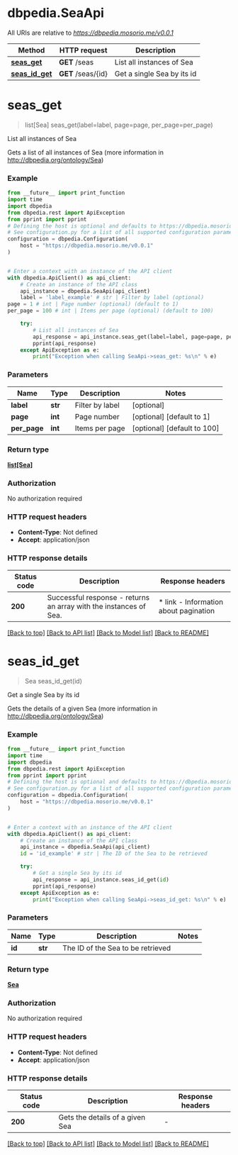 # dbpedia.SeaApi

All URIs are relative to *https://dbpedia.mosorio.me/v0.0.1*

Method | HTTP request | Description
------------- | ------------- | -------------
[**seas_get**](SeaApi.md#seas_get) | **GET** /seas | List all instances of Sea
[**seas_id_get**](SeaApi.md#seas_id_get) | **GET** /seas/{id} | Get a single Sea by its id


# **seas_get**
> list[Sea] seas_get(label=label, page=page, per_page=per_page)

List all instances of Sea

Gets a list of all instances of Sea (more information in http://dbpedia.org/ontology/Sea)

### Example

```python
from __future__ import print_function
import time
import dbpedia
from dbpedia.rest import ApiException
from pprint import pprint
# Defining the host is optional and defaults to https://dbpedia.mosorio.me/v0.0.1
# See configuration.py for a list of all supported configuration parameters.
configuration = dbpedia.Configuration(
    host = "https://dbpedia.mosorio.me/v0.0.1"
)


# Enter a context with an instance of the API client
with dbpedia.ApiClient() as api_client:
    # Create an instance of the API class
    api_instance = dbpedia.SeaApi(api_client)
    label = 'label_example' # str | Filter by label (optional)
page = 1 # int | Page number (optional) (default to 1)
per_page = 100 # int | Items per page (optional) (default to 100)

    try:
        # List all instances of Sea
        api_response = api_instance.seas_get(label=label, page=page, per_page=per_page)
        pprint(api_response)
    except ApiException as e:
        print("Exception when calling SeaApi->seas_get: %s\n" % e)
```

### Parameters

Name | Type | Description  | Notes
------------- | ------------- | ------------- | -------------
 **label** | **str**| Filter by label | [optional] 
 **page** | **int**| Page number | [optional] [default to 1]
 **per_page** | **int**| Items per page | [optional] [default to 100]

### Return type

[**list[Sea]**](Sea.md)

### Authorization

No authorization required

### HTTP request headers

 - **Content-Type**: Not defined
 - **Accept**: application/json

### HTTP response details
| Status code | Description | Response headers |
|-------------|-------------|------------------|
**200** | Successful response - returns an array with the instances of Sea. |  * link - Information about pagination <br>  |

[[Back to top]](#) [[Back to API list]](../README.md#documentation-for-api-endpoints) [[Back to Model list]](../README.md#documentation-for-models) [[Back to README]](../README.md)

# **seas_id_get**
> Sea seas_id_get(id)

Get a single Sea by its id

Gets the details of a given Sea (more information in http://dbpedia.org/ontology/Sea)

### Example

```python
from __future__ import print_function
import time
import dbpedia
from dbpedia.rest import ApiException
from pprint import pprint
# Defining the host is optional and defaults to https://dbpedia.mosorio.me/v0.0.1
# See configuration.py for a list of all supported configuration parameters.
configuration = dbpedia.Configuration(
    host = "https://dbpedia.mosorio.me/v0.0.1"
)


# Enter a context with an instance of the API client
with dbpedia.ApiClient() as api_client:
    # Create an instance of the API class
    api_instance = dbpedia.SeaApi(api_client)
    id = 'id_example' # str | The ID of the Sea to be retrieved

    try:
        # Get a single Sea by its id
        api_response = api_instance.seas_id_get(id)
        pprint(api_response)
    except ApiException as e:
        print("Exception when calling SeaApi->seas_id_get: %s\n" % e)
```

### Parameters

Name | Type | Description  | Notes
------------- | ------------- | ------------- | -------------
 **id** | **str**| The ID of the Sea to be retrieved | 

### Return type

[**Sea**](Sea.md)

### Authorization

No authorization required

### HTTP request headers

 - **Content-Type**: Not defined
 - **Accept**: application/json

### HTTP response details
| Status code | Description | Response headers |
|-------------|-------------|------------------|
**200** | Gets the details of a given Sea |  -  |

[[Back to top]](#) [[Back to API list]](../README.md#documentation-for-api-endpoints) [[Back to Model list]](../README.md#documentation-for-models) [[Back to README]](../README.md)

